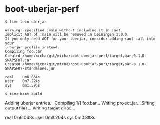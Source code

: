 # boot-uberjar-perf

```
$ time lein uberjar
```
```
Warning: specified :main without including it in :aot. 
Implicit AOT of :main will be removed in Leiningen 3.0.0. 
If you only need AOT for your uberjar, consider adding :aot :all into your
:uberjar profile instead.
Compiling foo.bar
Created /home/micha/git/micha/boot-uberjar-perf/target/bar-0.1.0-SNAPSHOT.jar
Created /home/micha/git/micha/boot-uberjar-perf/target/bar-0.1.0-SNAPSHOT-standalone.jar

real    0m6.654s
user    0m7.224s
sys     0m1.596s
```
```
$ time boot build
```
Adding uberjar entries...
Compiling 1/1 foo.bar...
Writing project.jar...
Sifting output files...
Writing target dir(s)...

real    0m6.068s
user    0m9.204s
sys     0m0.808s
```
